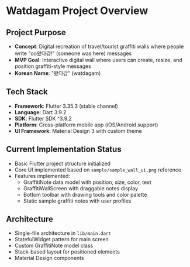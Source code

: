 # Watdagam Project Overview

## Project Purpose
- **Concept**: Digital recreation of travel/tourist graffiti walls where people write "oo왔다감!" (someone was here) messages
- **MVP Goal**: Interactive digital wall where users can create, resize, and position graffiti-style messages
- **Korean Name**: "왔다감" (watdagam)

## Tech Stack
- **Framework**: Flutter 3.35.3 (stable channel)
- **Language**: Dart 3.9.2
- **SDK**: Flutter SDK ^3.9.2
- **Platform**: Cross-platform mobile app (iOS/Android support)
- **UI Framework**: Material Design 3 with custom theme

## Current Implementation Status
- Basic Flutter project structure initialized
- Core UI implemented based on `sample/sample_wall_ui.png` reference
- Features implemented:
  - GraffitiNote data model with position, size, color, text
  - GraffitiWallScreen with draggable notes display
  - Bottom toolbar with drawing tools and color palette
  - Static sample graffiti notes with user profiles

## Architecture
- Single-file architecture in `lib/main.dart`
- StatefulWidget pattern for main screen
- Custom GraffitiNote model class
- Stack-based layout for positioned elements
- Material Design components